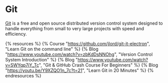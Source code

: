 # Git

[Git](https://git-scm.com/) is a free and open source distributed version control system designed to handle everything from small to very large projects with speed and efficiency.

{% resources %}
  {% Course "https://github.com/jlord/git-it-electron", "Learn Git on the command line" %}
  {% Blog "https://www.youtube.com/watch?v=zbKdDsNNOhg", "Version Control System Introduction" %}
  {% Blog "https://www.youtube.com/watch?v=SWYqp7iY_Tc", "Git & GitHub Crash Course For Beginners" %}
  {% Blog "https://youtu.be/Y9XZQO1n_7c?t=21", "Learn Git in 20 Minutes" %}
{% endresources %}
